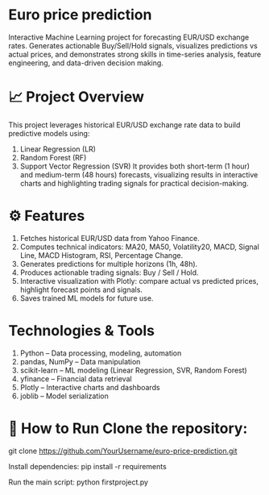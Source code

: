 # Euro price prediction
Interactive Machine Learning project for forecasting EUR/USD exchange rates.
Generates actionable Buy/Sell/Hold signals, visualizes predictions vs actual prices, and demonstrates strong skills in time-series analysis, feature engineering, and data-driven decision making.

# 📈 Project Overview
This project leverages historical EUR/USD exchange rate data to build predictive models using:
1. Linear Regression (LR)
2. Random Forest (RF)
3. Support Vector Regression (SVR)
It provides both short-term (1 hour) and medium-term (48 hours) forecasts, visualizing results in interactive charts and highlighting trading signals for practical decision-making.

# ⚙️ Features
1. Fetches historical EUR/USD data from Yahoo Finance.
2. Computes technical indicators: MA20, MA50, Volatility20, MACD, Signal Line, MACD Histogram, RSI, Percentage Change.
3. Generates predictions for multiple horizons (1h, 48h).
4. Produces actionable trading signals: Buy / Sell / Hold.
5. Interactive visualization with Plotly: compare actual vs predicted prices, highlight forecast points and signals.
6. Saves trained ML models for future use.

# Technologies & Tools
1. Python – Data processing, modeling, automation
2. pandas, NumPy – Data manipulation
3. scikit-learn – ML modeling (Linear Regression, SVR, Random Forest)
4. yfinance – Financial data retrieval
5. Plotly – Interactive charts and dashboards
6. joblib – Model serialization

# 🚀 How to Run Clone the repository:

git clone https://github.com/YourUsername/euro-price-prediction.git

Install dependencies:
pip install -r requirements

Run the main script:
python firstproject.py
